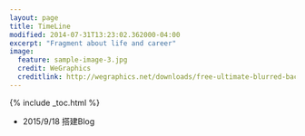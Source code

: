 ```yaml
---
layout: page
title: TimeLine
modified: 2014-07-31T13:23:02.362000-04:00
excerpt: "Fragment about life and career"
image:
  feature: sample-image-3.jpg
  credit: WeGraphics
  creditlink: http://wegraphics.net/downloads/free-ultimate-blurred-background-pack/
---
```


{% include _toc.html %}



- 2015/9/18 搭建Blog












